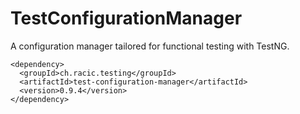 # TestConfigurationManager
A configuration manager tailored for functional testing with TestNG.

```
<dependency>
  <groupId>ch.racic.testing</groupId>
  <artifactId>test-configuration-manager</artifactId>
  <version>0.9.4</version>
</dependency>
```

